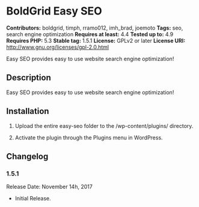 # BoldGrid Easy SEO #
**Contributors:** boldgrid, timph, rramo012, imh_brad, joemoto
**Tags:** seo, search engine optimization
**Requires at least:** 4.4
**Tested up to:** 4.9
**Requires PHP:** 5.3
**Stable tag:** 1.5.1
**License:** GPLv2 or later
**License URI:** http://www.gnu.org/licenses/gpl-2.0.html

Easy SEO provides easy to use website search engine optimization!

## Description ##

Easy SEO provides easy to use website search engine optimization!

## Installation ##

1. Upload the entire easy-seo folder to the /wp-content/plugins/ directory.

2. Activate the plugin through the Plugins menu in WordPress.

## Changelog ##

### 1.5.1 ###

Release Date: November 14h, 2017

* Initial Release.
